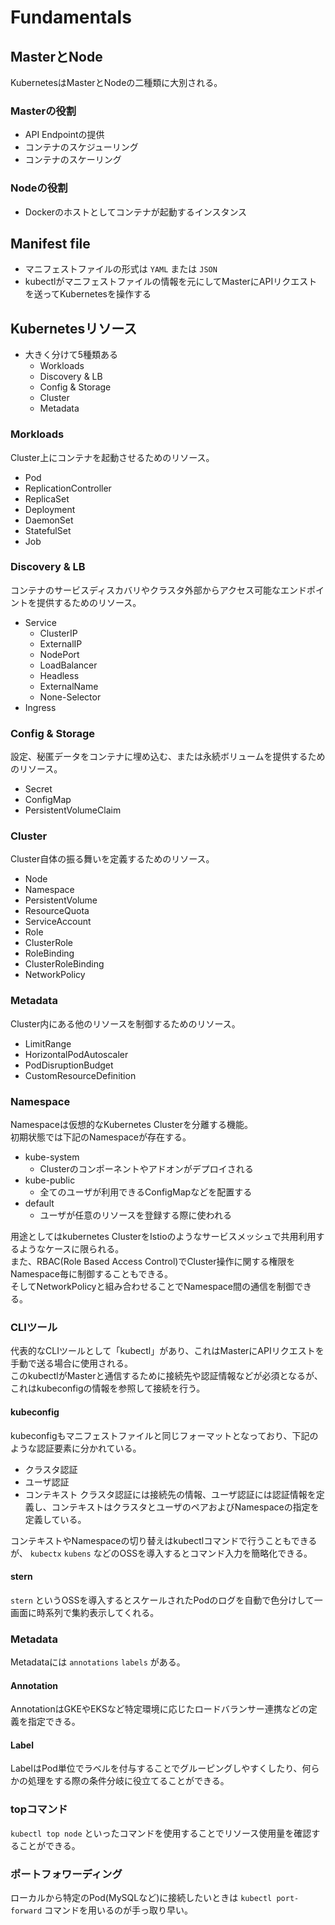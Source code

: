 # Fundamentals

## MasterとNode
KubernetesはMasterとNodeの二種類に大別される。  

### Masterの役割
- API Endpointの提供
- コンテナのスケジューリング
- コンテナのスケーリング

### Nodeの役割
- Dockerのホストとしてコンテナが起動するインスタンス

## Manifest file
- マニフェストファイルの形式は `YAML` または `JSON`
- kubectlがマニフェストファイルの情報を元にしてMasterにAPIリクエストを送ってKubernetesを操作する

## Kubernetesリソース
- 大きく分けて5種類ある
  - Workloads
  - Discovery & LB
  - Config & Storage
  - Cluster
  - Metadata

### Morkloads
Cluster上にコンテナを起動させるためのリソース。
- Pod
- ReplicationController
- ReplicaSet
- Deployment
- DaemonSet
- StatefulSet
- Job

### Discovery & LB
コンテナのサービスディスカバリやクラスタ外部からアクセス可能なエンドポイントを提供するためのリソース。
- Service
  - ClusterIP
  - ExternalIP
  - NodePort
  - LoadBalancer
  - Headless
  - ExternalName
  - None-Selector
- Ingress

### Config & Storage
設定、秘匿データをコンテナに埋め込む、または永続ボリュームを提供するためのリソース。
- Secret
- ConfigMap
- PersistentVolumeClaim

### Cluster
Cluster自体の振る舞いを定義するためのリソース。
- Node
- Namespace
- PersistentVolume
- ResourceQuota
- ServiceAccount
- Role
- ClusterRole
- RoleBinding
- ClusterRoleBinding
- NetworkPolicy

### Metadata
Cluster内にある他のリソースを制御するためのリソース。
- LimitRange
- HorizontalPodAutoscaler
- PodDisruptionBudget
- CustomResourceDefinition

### Namespace
Namespaceは仮想的なKubernetes Clusterを分離する機能。  
初期状態では下記のNamespaceが存在する。
- kube-system
  - Clusterのコンポーネントやアドオンがデプロイされる
- kube-public
  - 全てのユーザが利用できるConfigMapなどを配置する
- default
  - ユーザが任意のリソースを登録する際に使われる

用途としてはkubernetes ClusterをIstioのようなサービスメッシュで共用利用するようなケースに限られる。  
また、RBAC(Role Based Access Control)でCluster操作に関する権限をNamespace毎に制御することもできる。  
そしてNetworkPolicyと組み合わせることでNamespace間の通信を制御できる。

### CLIツール
代表的なCLIツールとして「kubectl」があり、これはMasterにAPIリクエストを手動で送る場合に使用される。  
このkubectlがMasterと通信するために接続先や認証情報などが必須となるが、これはkubeconfigの情報を参照して接続を行う。  

#### kubeconfig
kubeconfigもマニフェストファイルと同じフォーマットとなっており、下記のような認証要素に分かれている。
- クラスタ認証
- ユーザ認証
- コンテキスト
クラスタ認証には接続先の情報、ユーザ認証には認証情報を定義し、コンテキストはクラスタとユーザのペアおよびNamespaceの指定を定義している。  

コンテキストやNamespaceの切り替えはkubectlコマンドで行うこともできるが、 `kubectx` `kubens` などのOSSを導入するとコマンド入力を簡略化できる。

#### stern
`stern` というOSSを導入するとスケールされたPodのログを自動で色分けして一画面に時系列で集約表示してくれる。

### Metadata
Metadataには `annotations` `labels` がある。  

#### Annotation
AnnotationはGKEやEKSなど特定環境に応じたロードバランサー連携などの定義を指定できる。

#### Label
LabelはPod単位でラベルを付与することでグルーピングしやすくしたり、何らかの処理をする際の条件分岐に役立てることができる。

### topコマンド
`kubectl top node` といったコマンドを使用することでリソース使用量を確認することができる。

### ポートフォワーディング
ローカルから特定のPod(MySQLなど)に接続したいときは `kubectl port-forward` コマンドを用いるのが手っ取り早い。
